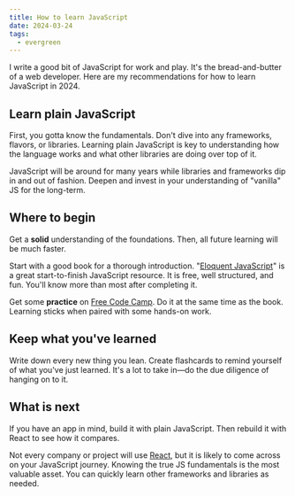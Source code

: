 ```yaml
---
title: How to learn JavaScript
date: 2024-03-24
tags:
  - evergreen
---
```


I write a good bit of JavaScript for work and play. It's the bread-and-butter of a web developer. Here are my recommendations for how to learn JavaScript in 2024.

## Learn plain JavaScript

First, you gotta know the fundamentals. Don't dive into any frameworks, flavors, or libraries. Learning plain JavaScript is key to understanding how the language works and what other libraries are doing over top of it.

JavaScript will be around for many years while libraries and frameworks dip in and out of fashion. Deepen and invest in your understanding of  "vanilla" JS for the long-term.

## Where to begin

Get a **solid** understanding of the foundations. Then, all future learning will be much faster.

Start with a good book for a thorough introduction. "[Eloquent JavaScript](https://eloquentjavascript.net/)" is a great start-to-finish JavaScript resource. It is free, well structured, and fun. You'll know more than most after completing it.

Get some **practice** on [Free Code Camp](https://www.freecodecamp.org/learn/javascript-algorithms-and-data-structures-v8/). Do it at the same time as the book. Learning sticks when paired with some hands-on work.

## Keep what you've learned

Write down every new thing you lean. Create flashcards to remind yourself of what you've just learned. It's a lot to take in—do the due diligence of hanging on to it.

## What is next

If you have an app in mind, build it with plain JavaScript. Then rebuild it with React to see how it compares.

Not every company or project will use [React](https://react.dev/), but it is likely to come across on your JavaScript journey. Knowing the true JS fundamentals is the most valuable asset. You can quickly learn other frameworks and libraries as needed.

